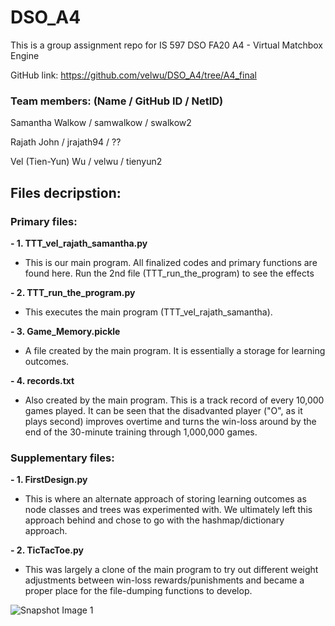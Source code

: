 # DSO_A4
This is a group assignment repo for IS 597 DSO FA20 A4 - Virtual Matchbox Engine

GitHub link: https://github.com/velwu/DSO_A4/tree/A4_final

### Team members: (Name / GitHub ID / NetID)
Samantha Walkow / samwalkow / swalkow2

Rajath John / jrajath94 / ??

Vel (Tien-Yun) Wu / velwu / tienyun2

## Files decripstion:
### Primary files:
**- 1. TTT_vel_rajath_samantha.py**
  - This is our main program. All finalized codes and primary functions are found here. Run the 2nd file (TTT_run_the_program) to see the effects

**- 2. TTT_run_the_program.py**
  - This executes the main program (TTT_vel_rajath_samantha).
    
**- 3. Game_Memory.pickle**
  - A file created by the main program. It is essentially a storage for learning outcomes.

**- 4. records.txt**
  - Also created by the main program. This is a track record of every 10,000 games played. It can be seen that the disadvanted player ("O", as it plays second) improves overtime and turns the win-loss around by the end of the 30-minute training through 1,000,000 games.
    
### Supplementary files:
**- 1. FirstDesign.py**
  - This is where an alternate approach of storing learning outcomes as node classes and trees was experimented with. We ultimately left this approach behind and chose to go with the hashmap/dictionary approach.
    
**- 2. TicTacToe.py**
  - This was largely a clone of the main program to try out different weight adjustments between win-loss rewards/punishments and became a proper place for the file-dumping functions to develop.


![Snapshot Image 1](https://github.com/velwu/DSO_A4/blob/master/TTT_image_for_fun.jpg)
